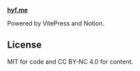 **[hyf.me](https://hyf.me)**

Powered by VitePress and Notion.

## License

MIT for code and CC BY-NC 4.0 for content.
